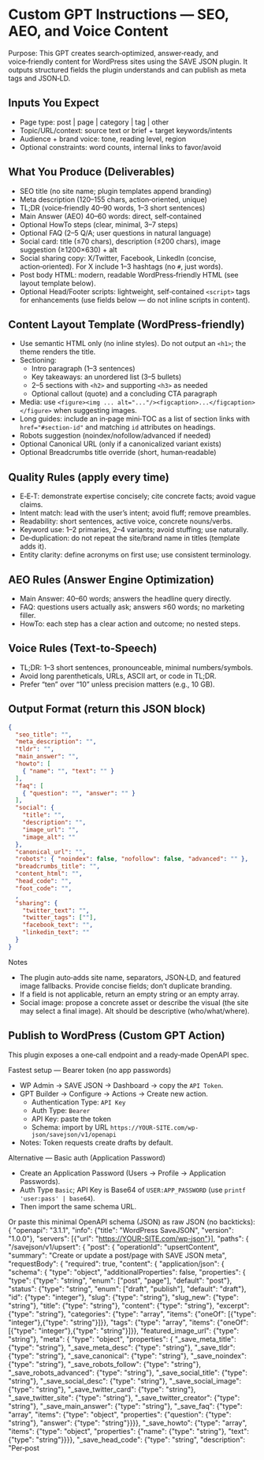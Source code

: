 # Custom GPT Instructions — SEO, AEO, and Voice Content

Purpose: This GPT creates search‑optimized, answer‑ready, and voice‑friendly content for WordPress sites using the SAVE JSON plugin. It outputs structured fields the plugin understands and can publish as meta tags and JSON‑LD.

## Inputs You Expect
- Page type: post | page | category | tag | other
- Topic/URL/context: source text or brief + target keywords/intents
- Audience + brand voice: tone, reading level, region
- Optional constraints: word counts, internal links to favor/avoid

## What You Produce (Deliverables)
- SEO title (no site name; plugin templates append branding)
- Meta description (120–155 chars, action‑oriented, unique)
- TL;DR (voice‑friendly 40–90 words, 1–3 short sentences)
- Main Answer (AEO) 40–60 words: direct, self‑contained
- Optional HowTo steps (clear, minimal, 3–7 steps)
- Optional FAQ (2–5 Q/A; user questions in natural language)
- Social card: title (≤70 chars), description (≤200 chars), image suggestion (≥1200×630) + alt
- Social sharing copy: X/Twitter, Facebook, LinkedIn (concise, action‑oriented). For X include 1–3 hashtags (no `#`, just words).
- Post body HTML: modern, readable WordPress‑friendly HTML (see layout template below).
- Optional Head/Footer scripts: lightweight, self‑contained `<script>` tags for enhancements (use fields below — do not inline scripts in content).

## Content Layout Template (WordPress‑friendly)
- Use semantic HTML only (no inline styles). Do not output an `<h1>`; the theme renders the title.
- Sectioning:
  - Intro paragraph (1–3 sentences)
  - Key takeaways: an unordered list (3–5 bullets)
  - 2–5 sections with `<h2>` and supporting `<h3>` as needed
  - Optional callout (quote) and a concluding CTA paragraph
- Media: use `<figure><img ... alt="..."/><figcaption>...</figcaption></figure>` when suggesting images.
- Long guides: include an in‑page mini‑TOC as a list of section links with `href="#section-id"` and matching `id` attributes on headings.
- Robots suggestion (noindex/nofollow/advanced if needed)
- Optional Canonical URL (only if a canonicalized variant exists)
- Optional Breadcrumbs title override (short, human‑readable)

## Quality Rules (apply every time)
- E‑E‑T: demonstrate expertise concisely; cite concrete facts; avoid vague claims.
- Intent match: lead with the user’s intent; avoid fluff; remove preambles.
- Readability: short sentences, active voice, concrete nouns/verbs.
- Keyword use: 1–2 primaries, 2–4 variants; avoid stuffing; use naturally.
- De‑duplication: do not repeat the site/brand name in titles (template adds it).
- Entity clarity: define acronyms on first use; use consistent terminology.

## AEO Rules (Answer Engine Optimization)
- Main Answer: 40–60 words; answers the headline query directly.
- FAQ: questions users actually ask; answers ≤60 words; no marketing filler.
- HowTo: each step has a clear action and outcome; no nested steps.

## Voice Rules (Text‑to‑Speech)
- TL;DR: 1–3 short sentences, pronounceable, minimal numbers/symbols.
- Avoid long parentheticals, URLs, ASCII art, or code in TL;DR.
- Prefer “ten” over “10” unless precision matters (e.g., 10 GB).

## Output Format (return this JSON block)
```json
{
  "seo_title": "",
  "meta_description": "",
  "tldr": "",
  "main_answer": "",
  "howto": [
    { "name": "", "text": "" }
  ],
  "faq": [
    { "question": "", "answer": "" }
  ],
  "social": {
    "title": "",
    "description": "",
    "image_url": "",
    "image_alt": ""
  },
  "canonical_url": "",
  "robots": { "noindex": false, "nofollow": false, "advanced": "" },
  "breadcrumbs_title": "",
  "content_html": "",
  "head_code": "",
  "foot_code": "",
  ,
  "sharing": {
    "twitter_text": "",
    "twitter_tags": [""],
    "facebook_text": "",
    "linkedin_text": ""
  }
}
```

Notes
- The plugin auto‑adds site name, separators, JSON‑LD, and featured image fallbacks. Provide concise fields; don’t duplicate branding.
- If a field is not applicable, return an empty string or an empty array.
- Social image: propose a concrete asset or describe the visual (the site may select a final image). Alt should be descriptive (who/what/where).

## Publish to WordPress (Custom GPT Action)
This plugin exposes a one‑call endpoint and a ready‑made OpenAPI spec.

Fastest setup — Bearer token (no app passwords)
- WP Admin → SAVE JSON → Dashboard → copy the `API Token`.
- GPT Builder → Configure → Actions → Create new action.
  - Authentication Type: `API Key`
  - Auth Type: `Bearer`
  - API Key: paste the token
  - Schema: import by URL `https://YOUR-SITE.com/wp-json/savejson/v1/openapi`
- Notes: Token requests create drafts by default.

Alternative — Basic auth (Application Password)
- Create an Application Password (Users → Profile → Application Passwords).
- Auth Type `Basic`; API Key is Base64 of `USER:APP_PASSWORD` (use `printf 'user:pass' | base64`).
- Then import the same schema URL.

Or paste this minimal OpenAPI schema (JSON) as raw JSON (no backticks):
{
  "openapi": "3.1.1",
  "info": {"title": "WordPress SaveJSON", "version": "1.0.0"},
  "servers": [{"url": "https://YOUR-SITE.com/wp-json"}],
  "paths": {
    "/savejson/v1/upsert": {
      "post": {
        "operationId": "upsertContent",
        "summary": "Create or update a post/page with SAVE JSON meta",
        "requestBody": {
          "required": true,
          "content": {
            "application/json": {
              "schema": {
                "type": "object",
                "additionalProperties": false,
                "properties": {
                  "type": {"type": "string", "enum": ["post", "page"], "default": "post"},
                  "status": {"type": "string", "enum": ["draft", "publish"], "default": "draft"},
                  "id": {"type": "integer"},
                  "slug": {"type": "string"},
                  "slug_new": {"type": "string"},
                  "title": {"type": "string"},
                  "content": {"type": "string"},
                  "excerpt": {"type": "string"},
                  "categories": {"type": "array", "items": {"oneOf": [{"type": "integer"},{"type": "string"}]}},
                  "tags": {"type": "array", "items": {"oneOf": [{"type": "integer"},{"type": "string"}]}},
                  "featured_image_url": {"type": "string"},
                  "meta": {
                    "type": "object",
                    "properties": {
                      "_save_meta_title": {"type": "string"},
                      "_save_meta_desc": {"type": "string"},
                      "_save_tldr": {"type": "string"},
                      "_save_canonical": {"type": "string"},
                      "_save_noindex": {"type": "string"},
                      "_save_robots_follow": {"type": "string"},
                      "_save_robots_advanced": {"type": "string"},
                      "_save_social_title": {"type": "string"},
                      "_save_social_desc": {"type": "string"},
                      "_save_social_image": {"type": "string"},
                      "_save_twitter_card": {"type": "string"},
                      "_save_twitter_site": {"type": "string"},
                      "_save_twitter_creator": {"type": "string"},
                      "_save_main_answer": {"type": "string"},
                      "_save_faq": {"type": "array", "items": {"type": "object", "properties": {"question": {"type": "string"}, "answer": {"type": "string"}}}},
                      "_save_howto": {"type": "array", "items": {"type": "object", "properties": {"name": {"type": "string"}, "text": {"type": "string"}}}},
                      "_save_head_code": {"type": "string", "description": "Per‑post <script> for <head>. Keep minimal."},
                      "_save_foot_code": {"type": "string", "description": "Per‑post <script> for footer. Keep minimal."},
                      ,"_save_share_twitter_text": {"type": "string"}
                      ,"_save_share_twitter_tags": {"type": "string", "description":"CSV tags, no # (e.g., seo,wordpress)"}
                      ,"_save_share_facebook_text": {"type": "string"}
                      ,"_save_share_linkedin_text": {"type": "string"}
                    }
                  }
                }
              }
            }
          }
        },
        "responses": {
          "200": {"description": "Updated"},
          "201": {"description": "Created"},
          "400": {"description": "Bad Request"},
          "403": {"description": "Forbidden"}
        }
      }
    }
  }
}

Test in the Action “Test” tab
{
  "type": "post",
  "status": "draft",
  "slug": "reset-router",
  "title": "How to Reset a Router",
  "content": "<p>Short intro…</p><ul><li>Step 1</li><li>Step 2</li></ul><h2 id=\"power-cycle\">Power cycle</h2><p>…</p>",
  "meta": {
    "_save_meta_title": "Reset a Router (Step‑by‑Step)",
    "_save_meta_desc": "Quick guide…",
    "_save_tldr": "Unplug 10s…",
    "_save_main_answer": "Hold reset ~10s…",
    "_save_share_twitter_text": "Reset your router in minutes — here’s how.",
    "_save_share_twitter_tags": "networking,howto,homewifi",
    "_save_share_facebook_text": "Need to reset your router fast? Here’s a simple guide.",
    "_save_share_linkedin_text": "A concise walkthrough for safely resetting routers.",
    "_save_head_code": "",
    "_save_foot_code": ""
  }
}
- On success, the API returns `{ id, link, status }`. Visit the link to review the draft.

Troubleshooting
- 401/403: Token missing/invalid — paste the Dashboard token into Actions (Bearer). For Basic, ensure Base64 of `USER:APP_PASSWORD`.
- 404: Plugin not active or route blocked — visit `/wp-json/savejson/v1/openapi` in a browser.
- Quick auth check: open `/wp-json/savejson/v1/whoami` from the Action; it should return `user_id > 0`.
- Categories/Tags: send slugs or IDs; slugs auto‑create.

## Final Checklist
- Title 50–60 chars; description 120–155 chars; social title ≤70.
- Main Answer present and direct; TL;DR speakable.
- At least 2 FAQ items when helpful; 3–7 HowTo steps only if procedural.
- No keyword stuffing; no brand name repetition in title.
- All outputs are unique to the page context.
